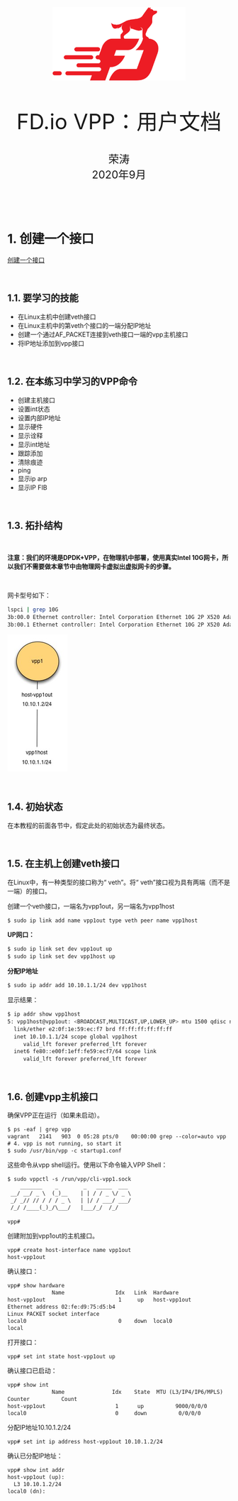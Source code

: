 <div align=center>
	<img src="_v_images/20200904171558212_22234.png" width="300"> 
</div>

<br/>
<br/>
<br/>

<center><font size='20'>FD.io VPP：用户文档</font></center>
<br/>
<br/>
<center><font size='5'>荣涛</font></center>
<center><font size='5'>2020年9月</font></center>
<br/>
<br/>
<br/>
<br/>



# 1. 创建一个接口

[创建一个接口](https://fd.io/docs/vpp/master/gettingstarted/progressivevpp/interface.html)

<br/>

## 1.1. 要学习的技能

* 在Linux主机中创建veth接口
* 在Linux主机中的第veth个接口的一端分配IP地址
* 创建一个通过AF_PACKET连接到veth接口一端的vpp主机接口
* 将IP地址添加到vpp接口

<br/>

## 1.2. 在本练习中学习的VPP命令

* 创建主机接口
* 设置int状态
* 设置内部IP地址
* 显示硬件
* 显示诠释
* 显示int地址
* 跟踪添加
* 清除痕迹
* ping
* 显示ip arp
* 显示IP FIB

<br/>

## 1.3. 拓扑结构

<br/>

**注意：我们的环境是DPDK+VPP，在物理机中部署，使用真实Intel 10G网卡，所以我们不需要做本章节中由物理网卡虚拟出虚拟网卡的步骤。**

<br/>

网卡型号如下：

```bash
lspci | grep 10G
3b:00.0 Ethernet controller: Intel Corporation Ethernet 10G 2P X520 Adapter (rev 01)
3b:00.1 Ethernet controller: Intel Corporation Ethernet 10G 2P X520 Adapter (rev 01)
```

![图：创建接口拓扑](_v_images/20200907091916498_6937.jpg)

<br/>

## 1.4. 初始状态
在本教程的前面各节中，假定此处的初始状态为最终状态。

<br/>

## 1.5. 在主机上创建veth接口
在Linux中，有一种类型的接口称为“ veth”。将“ veth”接口视为具有两端（而不是一端）的接口。

创建一个veth接口，一端名为vpp1out，另一端名为vpp1host

```bash
$ sudo ip link add name vpp1out type veth peer name vpp1host
```

**UP网口：**

```bash
$ sudo ip link set dev vpp1out up
$ sudo ip link set dev vpp1host up
```

**分配IP地址**

```bash
$ sudo ip addr add 10.10.1.1/24 dev vpp1host
```

显示结果：

```bash
$ ip addr show vpp1host
5: vpp1host@vpp1out: <BROADCAST,MULTICAST,UP,LOWER_UP> mtu 1500 qdisc noqueue state UP group default qlen 1000
  link/ether e2:0f:1e:59:ec:f7 brd ff:ff:ff:ff:ff:ff
  inet 10.10.1.1/24 scope global vpp1host
     valid_lft forever preferred_lft forever
  inet6 fe80::e00f:1eff:fe59:ecf7/64 scope link
     valid_lft forever preferred_lft forever
```

<br/>

## 1.6. 创建vpp主机接口

确保VPP正在运行（如果未启动）。

```
$ ps -eaf | grep vpp
vagrant   2141   903  0 05:28 pts/0    00:00:00 grep --color=auto vpp
# 4. vpp is not running, so start it
$ sudo /usr/bin/vpp -c startup1.conf
```

这些命令从vpp shell运行。使用以下命令输入VPP Shell：

```
$ sudo vppctl -s /run/vpp/cli-vpp1.sock
    _______    _        _   _____  ___
 __/ __/ _ \  (_)__    | | / / _ \/ _ \
 _/ _// // / / / _ \   | |/ / ___/ ___/
 /_/ /____(_)_/\___/   |___/_/  /_/

vpp#
```

创建附加到vpp1out的主机接口。

```
vpp# create host-interface name vpp1out
host-vpp1out
```

确认接口：

```
vpp# show hardware
              Name                Idx   Link  Hardware
host-vpp1out                       1     up   host-vpp1out
Ethernet address 02:fe:d9:75:d5:b4
Linux PACKET socket interface
local0                             0    down  local0
local
```

打开接口：

```
vpp# set int state host-vpp1out up
```

确认接口已启动：

```
vpp# show int
              Name               Idx    State  MTU (L3/IP4/IP6/MPLS)     Counter          Count
host-vpp1out                      1      up          9000/0/0/0
local0                            0     down          0/0/0/0
```

分配IP地址10.10.1.2/24

```
vpp# set int ip address host-vpp1out 10.10.1.2/24
```

确认已分配IP地址：

```
vpp# show int addr
host-vpp1out (up):
  L3 10.10.1.2/24
local0 (dn):
```

<br/>
